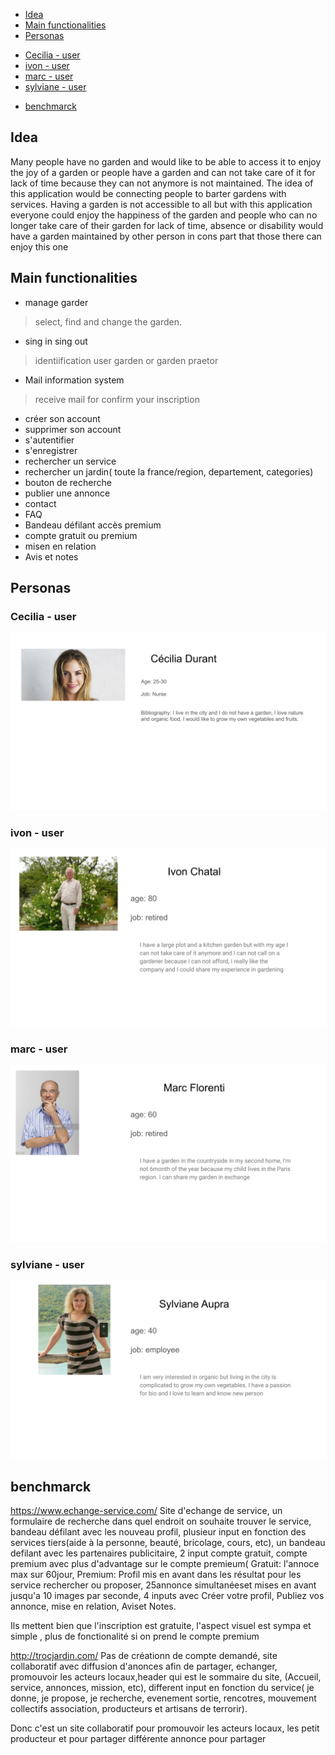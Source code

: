 - [Idea](#idea)
- [Main functionalities](#main-functionalities)
- [Personas](#personas)
* [Cecilia - user](#Cecilia---user)
* [ivon - user](#ivon---user)
* [marc - user](#marc---user)
* [sylviane - user](#sylviane---user)
- [benchmarck ](#benchmarck )

## Idea


Many people have no garden and would like to be able to access it to enjoy the joy of a garden
or people have a garden and can not take care of it for lack of time because they can not anymore is not maintained.
The idea of this application would be connecting people to barter gardens with services.
Having a garden is not accessible to all but with this application everyone could enjoy the happiness of the garden
and people who can no longer take care of their garden for lack of time,
absence or disability would have a garden maintained by other person in cons part that those there can enjoy this one

## Main functionalities

-   manage garder
> select, find and change the garden. 
-   sing in sing out
> identiification user garden or garden praetor
-   Mail information system
> receive mail for confirm your inscription
- créer son account
- supprimer son account
- s'autentifier
- s'enregistrer
- rechercher un service
- rechercher un jardin( toute la france/region, departement, categories)
- bouton de recherche
- publier une annonce
- contact
- FAQ
- Bandeau défilant accès premium
- compte gratuit ou premium
- misen en relation
- Avis et notes


## Personas

### Cecilia - user
![](https://github.com/RemyGuilloux/TousAuJardin/blob/master/Cecilia.svg)
### ivon - user
![](https://github.com/RemyGuilloux/TousAuJardin/blob/master/ivon80ans.svg)
### marc - user
![](https://github.com/RemyGuilloux/TousAuJardin/blob/master/florent60ans.svg)
### sylviane - user
![](https://github.com/RemyGuilloux/TousAuJardin/blob/master/sylviane.svg)

## benchmarck 
https://www.echange-service.com/
Site d'echange de service, un formulaire de recherche dans quel endroit on souhaite trouver le service, bandeau défilant avec les nouveau profil, plusieur input en fonction des services tiers(aide à la personne, beauté, bricolage, cours, etc), un bandeau defilant avec les partenaires publicitaire, 2 input compte gratuit, compte premium avec plus d'advantage sur le compte premieum( Gratuit: l'annoce max sur 60jour, Premium: Profil mis en avant dans les résultat pour les service rechercher ou proposer, 25annonce simultanéeset mises en avant jusqu'a 10 images par seconde, 4 inputs avec Créer votre profil, Publiez vos annonce, mise en relation, Aviset Notes.

Ils mettent bien que l'inscription est gratuite, l'aspect visuel est sympa et simple , plus de fonctionalité si on prend le compte premium

http://trocjardin.com/
 Pas de créationn de compte demandé, site collaboratif avec diffusion d'anonces afin de partager, echanger, promouvoir les acteurs locaux,header qui est le sommaire du site, (Accueil, service, annonces, mission, etc), different input en fonction du service( je donne, je propose, je recherche, evenement sortie, rencotres, mouvement collectifs association, producteurs et artisans de terrorir).
 
 Donc c'est un site collaboratif pour promouvoir les acteurs locaux, les petit producteur  et pour partager différente annonce pour partager
 

